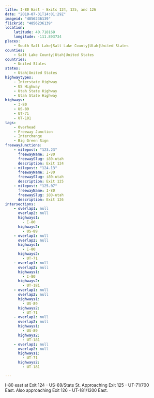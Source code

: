 ```yaml
---
title: I-80 East - Exits 124, 125, and 126
date: "2010-07-31T14:01:29Z"
imageid: "4856236139"
flickrid: "4856236139"
location:
    latitude: 40.718168
    longitude: -111.893734
places:
    - South Salt Lake|Salt Lake County|Utah|United States
counties:
    - Salt Lake County|Utah|United States
countries:
    - United States
states:
    - Utah|United States
highwaytypes:
    - Interstate Highway
    - US Highway
    - Utah State Highway
    - Utah State Highway
highways:
    - I-80
    - US-89
    - UT-71
    - UT-181
tags:
    - Overhead
    - Freeway Junction
    - Interchange
    - Big Green Sign
freewayJunctions:
    - milepost: "123.23"
      freewayName: I-80
      freewaySlug: i80-utah
      description: Exit 124
    - milepost: "124.13"
      freewayName: I-80
      freewaySlug: i80-utah
      description: Exit 125
    - milepost: "125.07"
      freewayName: I-80
      freewaySlug: i80-utah
      description: Exit 126
intersections:
    - overlap1: null
      overlap2: null
      highways1:
        - I-80
      highways2:
        - US-89
    - overlap1: null
      overlap2: null
      highways1:
        - I-80
      highways2:
        - UT-71
    - overlap1: null
      overlap2: null
      highways1:
        - I-80
      highways2:
        - UT-181
    - overlap1: null
      overlap2: null
      highways1:
        - US-89
      highways2:
        - UT-71
    - overlap1: null
      overlap2: null
      highways1:
        - US-89
      highways2:
        - UT-181
    - overlap1: null
      overlap2: null
      highways1:
        - UT-71
      highways2:
        - UT-181

---
```

I-80 east at Exit 124 - US-89/State St.  Approaching Exit 125 - UT-71/700 East.  Also approaching Exit 126 - UT-181/1300 East.
